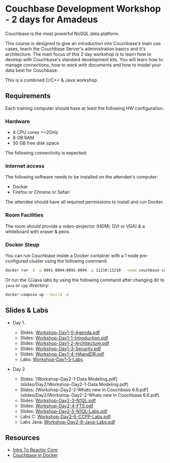 # Couchbase Development Workshop - 2 days for Amadeus

Couchbase is the most powerful NoSQL data platform.

This course is designed to give an introduction into Couchbase's main use cases, teach the Couchbase Server's administration basics and it's architecture. The main focus of this 2 day workshop is to learn how to develop with Couchbase's standard development kits. You will learn how to manage connections, how to work with documents and how to model your data best for Couchbase.

This is a combined C/C++ & Java workshop. 

## Requirements

Each training computer should have at least the following HW configuration.

### Hardware

  * 4 CPU cores >=2GHz
  * 8 GB RAM
  * 50 GB free disk space

The following connectivity is expected:

### Internet access

The following software needs to be installed on the attendee's computer:

  * Docker
  * Firefox or Chrome or Safari

The attendee should have all required permissions to install and run Docker.

### Room Facilities

The room should provide a video-projector (HDMI, DVI or VGA) & a whiteboard with eraser & pens.

### Docker Steup

You can run Couchbase inside a Docker container with a 1 node pre-configured cluster using the following command:

```bash
docker run -d -p 8091-8094:8091-8094 -p 11210:11210 --name couchbase couchbase/server-sandbox:6.6.5
```

Or run the C/Java labs by using the following command after changing dir to `java` or `cpp` directory:

```bash
docker-compose up --build -d
```

## Slides & Labs

* Day 1.
  * Slides: [Workshop-Day1-0-Agenda.pdf](slides/Day1/Workshop-Day1-0-Agenda.pdf)
  * Slides: [Workshop-Day1-1-Introduction.pdf](slides/Day1/Workshop-Day1-1-Introduction.pdf)
  * Slides: [Workshop-Day1-2-Architecture.pdf](slides/Day1/Workshop-Day1-2-Architecture.pdf)
  * Slides: [Workshop-Day1-3-Security.pdf](slides/Day1/Workshop-Day1-3-Security.pdf)
  * Slides: [Workshop-Day1-4-HAandDR.pdf](slides/Day1/Workshop-Day1-4-HAandDR.pdf)
  * Labs: [Workshop-Day1-5-Labs](slides/Day1/Workshop-Day1-5-Labs)

* Day 2.
  * Slides: [Workshop-Day2-1-Data Modeling.pdf](slides/Day2/Workshop-Day2-1-Data Modeling.pdf)
  * Slides: [Workshop-Day2-2-Whats new in Couchbase 6.6.pdf](slides/Day2/Workshop-Day2-2-Whats new in Couchbase 6.6.pdf)
  * Slides: [Workshop-Day2-3-N1QL.pdf](slides/Day2/Workshop-Day2-3-N1QL.pdf)
  * Slides: [Workshop-Day2-4-FTS.pdf](slides/Day2/Workshop-Day2-4-FTS.pdf)
  * Slides: [Workshop-Day2-5-N1QL-Labs.pdf](slides/Day2/Workshop-Day2-5-N1QL-Labs.pdf)
  * Labs C: [Workshop-Day2-6-CCPP-Labs.pdf](slides/Day2/Workshop-Day2-6-CCPP-Labs.pdf)
  * Labs Java: [Workshop-Day2-6-Java-Labs.pdf](slides/Day2/Workshop-Day2-6-Java-Labs.pdf)

## Resources

* [Intro To Reactor Core](https://www.baeldung.com/reactor-core)
* [Couchbase in Docker](https://docs.couchbase.com/server/current/install/getting-started-docker.html)
